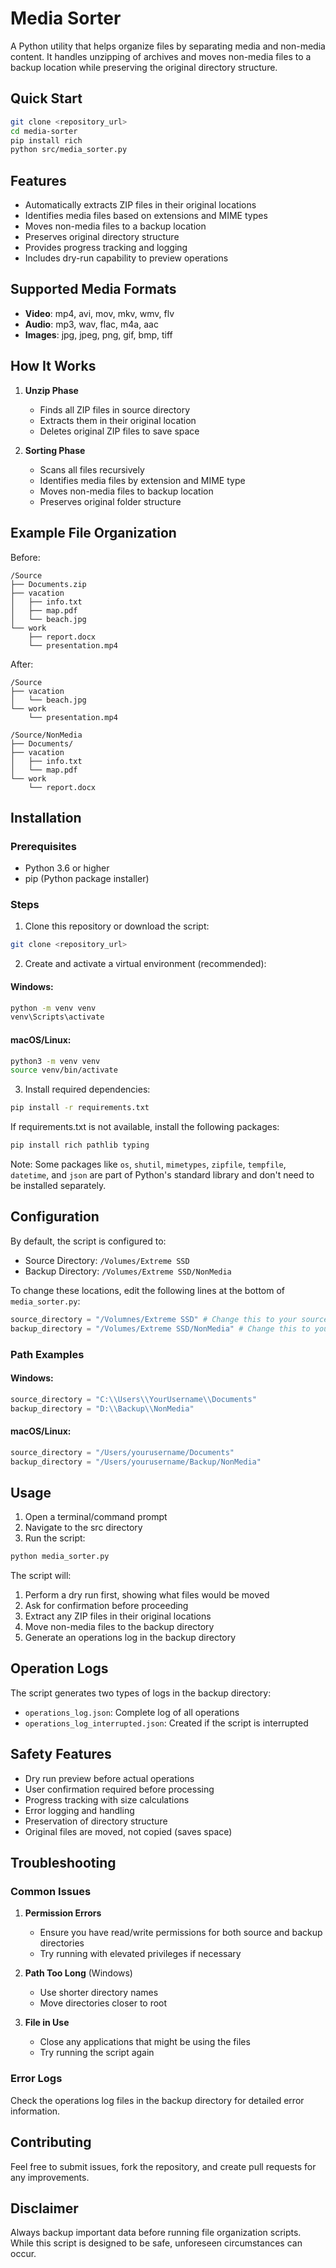 # Media Sorter

A Python utility that helps organize files by separating media and non-media content. It handles unzipping of archives and moves non-media files to a backup location while preserving the original directory structure.

## Quick Start

```bash
git clone <repository_url>
cd media-sorter
pip install rich
python src/media_sorter.py
```

## Features

- Automatically extracts ZIP files in their original locations
- Identifies media files based on extensions and MIME types
- Moves non-media files to a backup location
- Preserves original directory structure
- Provides progress tracking and logging
- Includes dry-run capability to preview operations

## Supported Media Formats

- **Video**: mp4, avi, mov, mkv, wmv, flv
- **Audio**: mp3, wav, flac, m4a, aac
- **Images**: jpg, jpeg, png, gif, bmp, tiff

## How It Works

1. **Unzip Phase**

   - Finds all ZIP files in source directory
   - Extracts them in their original location
   - Deletes original ZIP files to save space

2. **Sorting Phase**
   - Scans all files recursively
   - Identifies media files by extension and MIME type
   - Moves non-media files to backup location
   - Preserves original folder structure

## Example File Organization

Before:

```
/Source
├── Documents.zip
├── vacation
│   ├── info.txt
│   ├── map.pdf
│   └── beach.jpg
└── work
    ├── report.docx
    └── presentation.mp4
```

After:

```
/Source
├── vacation
│   └── beach.jpg
└── work
    └── presentation.mp4

/Source/NonMedia
├── Documents/
├── vacation
│   ├── info.txt
│   └── map.pdf
└── work
    └── report.docx
```

## Installation

### Prerequisites

- Python 3.6 or higher
- pip (Python package installer)

### Steps

1. Clone this repository or download the script:

```bash
git clone <repository_url>
```

2. Create and activate a virtual environment (recommended):

#### Windows:

```bash
python -m venv venv
venv\Scripts\activate
```

#### macOS/Linux:

```bash
python3 -m venv venv
source venv/bin/activate
```

3. Install required dependencies:

```bash
pip install -r requirements.txt
```

If requirements.txt is not available, install the following packages:

```bash
pip install rich pathlib typing
```

Note: Some packages like `os`, `shutil`, `mimetypes`, `zipfile`, `tempfile`, `datetime`, and `json` are part of Python's standard library and don't need to be installed separately.

## Configuration

By default, the script is configured to:

- Source Directory: `/Volumes/Extreme SSD`
- Backup Directory: `/Volumes/Extreme SSD/NonMedia`

To change these locations, edit the following lines at the bottom of `media_sorter.py`:

```python
source_directory = "/Volumnes/Extreme SSD" # Change this to your source directory
backup_directory = "/Volumes/Extreme SSD/NonMedia" # Change this to your backup directory
```

### Path Examples

#### Windows:

```python
source_directory = "C:\\Users\\YourUsername\\Documents"
backup_directory = "D:\\Backup\\NonMedia"
```

#### macOS/Linux:

```python
source_directory = "/Users/yourusername/Documents"
backup_directory = "/Users/yourusername/Backup/NonMedia"
```

## Usage

1. Open a terminal/command prompt
2. Navigate to the src directory
3. Run the script:

```bash
python media_sorter.py
```

The script will:

1. Perform a dry run first, showing what files would be moved
2. Ask for confirmation before proceeding
3. Extract any ZIP files in their original locations
4. Move non-media files to the backup directory
5. Generate an operations log in the backup directory

## Operation Logs

The script generates two types of logs in the backup directory:

- `operations_log.json`: Complete log of all operations
- `operations_log_interrupted.json`: Created if the script is interrupted

## Safety Features

- Dry run preview before actual operations
- User confirmation required before processing
- Progress tracking with size calculations
- Error logging and handling
- Preservation of directory structure
- Original files are moved, not copied (saves space)

## Troubleshooting

### Common Issues

1. **Permission Errors**

   - Ensure you have read/write permissions for both source and backup directories
   - Try running with elevated privileges if necessary

2. **Path Too Long** (Windows)

   - Use shorter directory names
   - Move directories closer to root

3. **File in Use**
   - Close any applications that might be using the files
   - Try running the script again

### Error Logs

Check the operations log files in the backup directory for detailed error information.

## Contributing

Feel free to submit issues, fork the repository, and create pull requests for any improvements.

## Disclaimer

Always backup important data before running file organization scripts. While this script is designed to be safe, unforeseen circumstances can occur.
